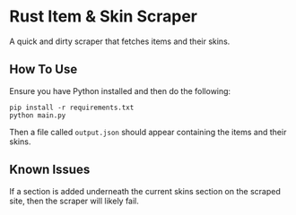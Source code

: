 # Rust Item & Skin Scraper
A quick and dirty scraper that fetches items and their skins.

## How To Use
Ensure you have Python installed and then do the following:

```
pip install -r requirements.txt
python main.py
```

Then a file called `output.json` should appear containing the items and their skins.

## Known Issues
If a section is added underneath the current skins section on the scraped site,
then the scraper will likely fail.
